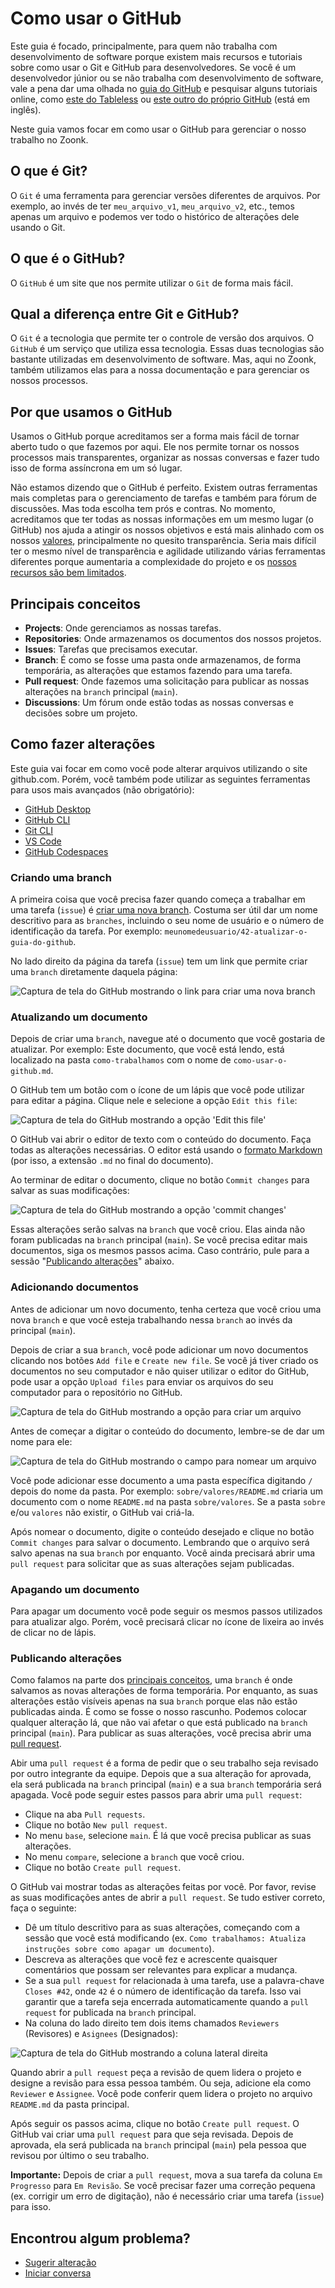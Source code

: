 # Como usar o GitHub

Este guia é focado, principalmente, para quem não trabalha com desenvolvimento de software porque
existem mais recursos e tutoriais sobre como usar o Git e GitHub para desenvolvedores.
Se você é um desenvolvedor júnior ou se não trabalha com desenvolvimento de software,
vale a pena dar uma olhada no [guia do GitHub](https://docs.github.com/pt/get-started/quickstart/hello-world)
e pesquisar alguns tutoriais online,
como [este do Tableless](https://tableless.com.br/tudo-que-voce-queria-saber-sobre-git-e-github-mas-tinha-vergonha-de-perguntar/)
ou [este outro do próprio GitHub](https://github.com/git-guides/install-git) (está em inglês).

Neste guia vamos focar em como usar o GitHub para gerenciar o nosso trabalho no Zoonk.

## O que é Git?

O `Git` é uma ferramenta para gerenciar versões diferentes de arquivos.
Por exemplo, ao invés de ter `meu_arquivo_v1`, `meu_arquivo_v2`, etc.,
temos apenas um arquivo e podemos ver todo o histórico de alterações dele usando o Git.

## O que é o GitHub?

O `GitHub` é um site que nos permite utilizar o `Git` de forma mais fácil.

## Qual a diferença entre Git e GitHub?

O `Git` é a tecnologia que permite ter o controle de versão dos arquivos.
O `GitHub` é um serviço que utiliza essa tecnologia.
Essas duas tecnologias são bastante utilizadas em desenvolvimento de software.
Mas, aqui no Zoonk, também utilizamos elas para a nossa documentação e para gerenciar os nossos processos.

## Por que usamos o GitHub

Usamos o GitHub porque acreditamos ser a forma mais fácil de tornar aberto tudo o que fazemos por aqui.
Ele nos permite tornar os nossos processos mais transparentes, organizar as nossas conversas
e fazer tudo isso de forma assíncrona em um só lugar.

Não estamos dizendo que o GitHub é perfeito.
Existem outras ferramentas mais completas para o gerenciamento de tarefas e também para fórum de discussões.
Mas toda escolha tem prós e contras.
No momento, acreditamos que ter todas as nossas informações em um mesmo lugar (o GitHub)
nos ajuda a atingir os nossos objetivos e está mais alinhado com os nossos [valores](../sobre/valores.md), principalmente no quesito transparência.
Seria mais difícil ter o mesmo nível de transparência e agilidade utilizando várias ferramentas diferentes porque
aumentaria a complexidade do projeto e os [nossos recursos são bem limitados](https://github.com/zoonk/finances).

## Principais conceitos

- **Projects**: Onde gerenciamos as nossas tarefas.
- **Repositories**: Onde armazenamos os documentos dos nossos projetos.
- **Issues**: Tarefas que precisamos executar.
- **Branch**: É como se fosse uma pasta onde armazenamos, de forma temporária, as alterações que estamos fazendo para uma tarefa.
- **Pull request**: Onde fazemos uma solicitação para publicar as nossas alterações na `branch` principal (`main`).
- **Discussions**: Um fórum onde estão todas as nossas conversas e decisões sobre um projeto.

## Como fazer alterações

Este guia vai focar em como você pode alterar arquivos utilizando o site github.com.
Porém, você também pode utilizar as seguintes ferramentas para usos mais avançados (não obrigatório):

- [GitHub Desktop](https://desktop.github.com/)
- [GitHub CLI](https://cli.github.com/)
- [Git CLI](https://github.com/git-guides/install-git)
- [VS Code](https://code.visualstudio.com/)
- [GitHub Codespaces](https://github.com/features/codespaces)

### Criando uma branch

A primeira coisa que você precisa fazer quando começa a trabalhar em uma tarefa (`issue`) é [criar uma nova branch](https://docs.github.com/pt/desktop/contributing-and-collaborating-using-github-desktop/making-changes-in-a-branch/managing-branches).
Costuma ser útil dar um nome descritivo para as `branches`, incluindo o seu nome de usuário e o número de identificação da tarefa.
Por exemplo: `meunomedeusuario/42-atualizar-o-guia-do-github`.

No lado direito da página da tarefa (`issue`) tem um link que permite criar uma `branch` diretamente daquela página:

![Captura de tela do GitHub mostrando o link para criar uma nova branch](https://user-images.githubusercontent.com/4393133/176026827-016a975f-f49d-462c-9a27-a00b2f64e4f6.png)

### Atualizando um documento

Depois de criar uma `branch`, navegue até o documento que você gostaria de atualizar.
Por exemplo: Este documento, que você está lendo, está localizado na pasta `como-trabalhamos` com o nome de `como-usar-o-github.md`.

O GitHub tem um botão com o ícone de um lápis que você pode utilizar para editar a página.
Clique nele e selecione a opção `Edit this file`:

<img alt="Captura de tela do GitHub mostrando a opção 'Edit this file'" src="https://user-images.githubusercontent.com/4393133/175760174-2da05369-b088-43e5-abc7-5070efa32f4a.png">

O GitHub vai abrir o editor de texto com o conteúdo do documento.
Faça todas as alterações necessárias.
O editor está usando o [formato Markdown](https://docs.github.com/pt/get-started/writing-on-github/getting-started-with-writing-and-formatting-on-github/basic-writing-and-formatting-syntax) (por isso, a extensão `.md` no final do documento).

Ao terminar de editar o documento, clique no botão `Commit changes` para salvar as suas modificações:

<img alt="Captura de tela do GitHub mostrando a opção 'commit changes'" src="https://user-images.githubusercontent.com/4393133/175760264-4386974a-eb66-4827-a981-a2fe0f3b47df.png">

Essas alterações serão salvas na `branch` que você criou.
Elas ainda não foram publicadas na `branch` principal (`main`).
Se você precisa editar mais documentos, siga os mesmos passos acima.
Caso contrário, pule para a sessão "[Publicando alterações](#publicando-alterações)" abaixo.

### Adicionando documentos

Antes de adicionar um novo documento, tenha certeza que você criou uma nova `branch`
e que você esteja trabalhando nessa `branch` ao invés da principal (`main`).

Depois de criar a sua `branch`, você pode adicionar um novo documentos clicando nos botões `Add file` e `Create new file`.
Se você já tiver criado os documentos no seu computador e não quiser utilizar o editor do GitHub,
pode usar a opção `Upload files` para enviar os arquivos do seu computador para o repositório no GitHub.

<img alt="Captura de tela do GitHub mostrando a opção para criar um arquivo" src="https://user-images.githubusercontent.com/4393133/175760441-23dbdf2b-71af-4020-b9ce-7fc79571436d.png">

Antes de começar a digitar o conteúdo do documento, lembre-se de dar um nome para ele:

<img alt="Captura de tela do GitHub mostrando o campo para nomear um arquivo" src="https://user-images.githubusercontent.com/4393133/175760469-2a4c19c0-4371-4ac5-abc7-c8566170863d.png">

Você pode adicionar esse documento a uma pasta específica digitando `/` depois do nome da pasta.
Por exemplo: `sobre/valores/README.md` criaria um documento com o nome `README.md` na pasta `sobre/valores`.
Se a pasta `sobre` e/ou `valores` não existir, o GitHub vai criá-la.

Após nomear o documento, digite o conteúdo desejado e clique no botão `Commit changes` para salvar o documento.
Lembrando que o arquivo será salvo apenas na sua `branch` por enquanto.
Você ainda precisará abrir uma `pull request` para solicitar que as suas alterações sejam publicadas.

### Apagando um documento

Para apagar um documento você pode seguir os mesmos passos utilizados para atualizar algo.
Porém, você precisará clicar no ícone de lixeira ao invés de clicar no de lápis.

### Publicando alterações

Como falamos na parte dos [principais conceitos](#principais-conceitos), uma `branch` é onde salvamos as novas alterações de forma temporária.
Por enquanto, as suas alterações estão visíveis apenas na sua `branch` porque elas não estão publicadas ainda.
É como se fosse o nosso rascunho. Podemos colocar qualquer alteração lá, que não vai afetar o que está publicado na `branch` principal (`main`).
Para publicar as suas alterações, você precisa abrir uma [pull request](https://docs.github.com/pt/pull-requests/collaborating-with-pull-requests/proposing-changes-to-your-work-with-pull-requests/about-pull-requests).

Abir uma `pull request` é a forma de pedir que o seu trabalho seja revisado por outro integrante da equipe.
Depois que a sua alteração for aprovada, ela será publicada na `branch` principal (`main`) e a sua `branch` temporária será apagada.
Você pode seguir estes passos para abrir uma `pull request`:

- Clique na aba `Pull requests`.
- Clique no botão `New pull request`.
- No menu `base`, selecione `main`. É lá que você precisa publicar as suas alterações.
- No menu `compare`, selecione a `branch` que você criou.
- Clique no botão `Create pull request`.

O GitHub vai mostrar todas as alterações feitas por você.
Por favor, revise as suas modificações antes de abrir a `pull request`.
Se tudo estiver correto, faça o seguinte:

- Dê um título descritivo para as suas alterações, começando com a sessão que você está modificando
(ex. `Como trabalhamos: Atualiza instruções sobre como apagar um documento`).
- Descreva as alterações que você fez e acrescente quaisquer comentários que possam ser relevantes para explicar a mudança.
- Se a sua `pull request` for relacionada à uma tarefa, use a palavra-chave `Closes #42`, onde `42` é o número de identificação da tarefa.
Isso vai garantir que a tarefa seja encerrada automaticamente quando a `pull request` for publicada na `branch` principal.
- Na coluna do lado direito tem dois items chamados `Reviewers` (Revisores) e `Asignees` (Designados):

<img alt="Captura de tela do GitHub mostrando a coluna lateral direita" src="https://user-images.githubusercontent.com/4393133/175761006-966d6a5c-b91e-49fe-bf07-0520e223974e.png">

Quando abrir a `pull request` peça a revisão de quem lidera o projeto e designe a revisão para essa pessoa também.
Ou seja, adicione ela como `Reviewer` e `Assignee`.
Você pode conferir quem lidera o projeto no arquivo `README.md` da pasta principal.

Após seguir os passos acima, clique no botão `Create pull request`.
O GitHub vai criar uma `pull request` para que seja revisada.
Depois de aprovada, ela será publicada na `branch` principal (`main`) pela pessoa que revisou por último o seu trabalho.

**Importante:** Depois de criar a `pull request`, mova a sua tarefa da coluna `Em Progresso` para `Em Revisão`.
Se você precisar fazer uma correção pequena (ex. corrigir um erro de digitação), não é necessário criar uma tarefa (`issue`) para isso.

## Encontrou algum problema?

- [Sugerir alteração](https://github.com/zoonk/manual/edit/main/como-trabalhamos/como-usar-o-github.md)
- [Iniciar conversa](https://github.com/zoonk/manual/discussions/new)
